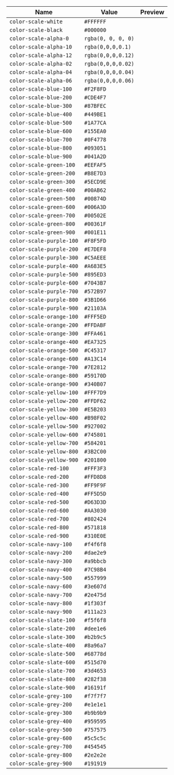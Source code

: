 | Name | Value | Preview |
| ---- | ----- | ------- |
|`color-scale-white`|`#FFFFFF`|<img width="15" height="15" src="https://placehold.co/30x30/FFFFFF/FFFFFF">
|`color-scale-black`|`#000000`|<img width="15" height="15" src="https://placehold.co/30x30/000000/000000">
|`color-scale-alpha-0`|`rgba(0, 0, 0, 0)`|<img width="15" height="15" src="https://placehold.co/30x30/rgba(0, 0, 0, 0)/rgba(0, 0, 0, 0)">|
|`color-scale-alpha-10`|`rgba(0,0,0,0.1)`|<img width="15" height="15" src="https://placehold.co/30x30/rgba(0,0,0,0.1)/rgba(0,0,0,0.1)">|
|`color-scale-alpha-12`|`rgba(0,0,0,0.12)`|<img width="15" height="15" src="https://placehold.co/30x30/rgba(0,0,0,0.12)/rgba(0,0,0,0.12)">|
|`color-scale-alpha-02`|`rgba(0,0,0,0.02)`|<img width="15" height="15" src="https://placehold.co/30x30/rgba(0,0,0,0.02)/rgba(0,0,0,0.02)">|
|`color-scale-alpha-04`|`rgba(0,0,0,0.04)`|<img width="15" height="15" src="https://placehold.co/30x30/rgba(0,0,0,0.04)/rgba(0,0,0,0.04)">|
|`color-scale-alpha-06`|`rgba(0,0,0,0.06)`|<img width="15" height="15" src="https://placehold.co/30x30/rgba(0,0,0,0.06)/rgba(0,0,0,0.06)">|
|`color-scale-blue-100`|`#F2F8FD`|<img width="15" height="15" src="https://placehold.co/30x30/F2F8FD/F2F8FD">|
|`color-scale-blue-200`|`#CDE4F7`|<img width="15" height="15" src="https://placehold.co/30x30/CDE4F7/CDE4F7">|
|`color-scale-blue-300`|`#87BFEC`|<img width="15" height="15" src="https://placehold.co/30x30/87BFEC/87BFEC">|
|`color-scale-blue-400`|`#449BE1`|<img width="15" height="15" src="https://placehold.co/30x30/449BE1/449BE1">|
|`color-scale-blue-500`|`#1A77CA`|<img width="15" height="15" src="https://placehold.co/30x30/1A77CA/1A77CA">|
|`color-scale-blue-600`|`#155EA0`|<img width="15" height="15" src="https://placehold.co/30x30/155EA0/155EA0">|
|`color-scale-blue-700`|`#0F4778`|<img width="15" height="15" src="https://placehold.co/30x30/0F4778/0F4778">|
|`color-scale-blue-800`|`#093051`|<img width="15" height="15" src="https://placehold.co/30x30/093051/093051">|
|`color-scale-blue-900`|`#041A2D`|<img width="15" height="15" src="https://placehold.co/30x30/041A2D/041A2D">|
|`color-scale-green-100`|`#EEFAF5`|<img width="15" height="15" src="https://placehold.co/30x30/EEFAF5/EEFAF5">|
|`color-scale-green-200`|`#B8E7D3`|<img width="15" height="15" src="https://placehold.co/30x30/B8E7D3/B8E7D3">|
|`color-scale-green-300`|`#5ECD9E`|<img width="15" height="15" src="https://placehold.co/30x30/5ECD9E/5ECD9E">|
|`color-scale-green-400`|`#00AB62`|<img width="15" height="15" src="https://placehold.co/30x30/00AB62/00AB62">|
|`color-scale-green-500`|`#00874D`|<img width="15" height="15" src="https://placehold.co/30x30/00874D/00874D">|
|`color-scale-green-600`|`#006A3D`|<img width="15" height="15" src="https://placehold.co/30x30/006A3D/006A3D">|
|`color-scale-green-700`|`#00502E`|<img width="15" height="15" src="https://placehold.co/30x30/00502E/00502E">|
|`color-scale-green-800`|`#00361F`|<img width="15" height="15" src="https://placehold.co/30x30/00361F/00361F">|
|`color-scale-green-900`|`#001E11`|<img width="15" height="15" src="https://placehold.co/30x30/001E11/001E11">|
|`color-scale-purple-100`|`#F8F5FD`|<img width="15" height="15" src="https://placehold.co/30x30/F8F5FD/F8F5FD">|
|`color-scale-purple-200`|`#E7DEF8`|<img width="15" height="15" src="https://placehold.co/30x30/E7DEF8/E7DEF8">|
|`color-scale-purple-300`|`#C5AEEE`|<img width="15" height="15" src="https://placehold.co/30x30/C5AEEE/C5AEEE">|
|`color-scale-purple-400`|`#A683E5`|<img width="15" height="15" src="https://placehold.co/30x30/A683E5/A683E5">|
|`color-scale-purple-500`|`#895ED3`|<img width="15" height="15" src="https://placehold.co/30x30/895ED3/895ED3">|
|`color-scale-purple-600`|`#7043B7`|<img width="15" height="15" src="https://placehold.co/30x30/7043B7/7043B7">|
|`color-scale-purple-700`|`#572B97`|<img width="15" height="15" src="https://placehold.co/30x30/572B97/572B97">|
|`color-scale-purple-800`|`#3B1D66`|<img width="15" height="15" src="https://placehold.co/30x30/3B1D66/3B1D66">|
|`color-scale-purple-900`|`#21103A`|<img width="15" height="15" src="https://placehold.co/30x30/21103A/21103A">|
|`color-scale-orange-100`|`#FFF5ED`|<img width="15" height="15" src="https://placehold.co/30x30/FFF5ED/FFF5ED">|
|`color-scale-orange-200`|`#FFDABF`|<img width="15" height="15" src="https://placehold.co/30x30/FFDABF/FFDABF">|
|`color-scale-orange-300`|`#FFA461`|<img width="15" height="15" src="https://placehold.co/30x30/FFA461/FFA461">|
|`color-scale-orange-400`|`#EA7325`|<img width="15" height="15" src="https://placehold.co/30x30/EA7325/EA7325">|
|`color-scale-orange-500`|`#C45317`|<img width="15" height="15" src="https://placehold.co/30x30/C45317/C45317">|
|`color-scale-orange-600`|`#A13C14`|<img width="15" height="15" src="https://placehold.co/30x30/A13C14/A13C14">|
|`color-scale-orange-700`|`#7E2812`|<img width="15" height="15" src="https://placehold.co/30x30/7E2812/7E2812">|
|`color-scale-orange-800`|`#59170D`|<img width="15" height="15" src="https://placehold.co/30x30/59170D/59170D">|
|`color-scale-orange-900`|`#340B07`|<img width="15" height="15" src="https://placehold.co/30x30/340B07/340B07">|
|`color-scale-yellow-100`|`#FFF7D9`|<img width="15" height="15" src="https://placehold.co/30x30/FFF7D9/FFF7D9">|
|`color-scale-yellow-200`|`#FFDF62`|<img width="15" height="15" src="https://placehold.co/30x30/FFDF62/FFDF62">|
|`color-scale-yellow-300`|`#E5B203`|<img width="15" height="15" src="https://placehold.co/30x30/E5B203/E5B203">|
|`color-scale-yellow-400`|`#B98F02`|<img width="15" height="15" src="https://placehold.co/30x30/B98F02/B98F02">|
|`color-scale-yellow-500`|`#927002`|<img width="15" height="15" src="https://placehold.co/30x30/927002/927002">|
|`color-scale-yellow-600`|`#745801`|<img width="15" height="15" src="https://placehold.co/30x30/745801/745801">|
|`color-scale-yellow-700`|`#584201`|<img width="15" height="15" src="https://placehold.co/30x30/584201/584201">|
|`color-scale-yellow-800`|`#3B2C00`|<img width="15" height="15" src="https://placehold.co/30x30/3B2C00/3B2C00">|
|`color-scale-yellow-900`|`#201800`|<img width="15" height="15" src="https://placehold.co/30x30/201800/201800">|
|`color-scale-red-100`|`#FFF3F3`|<img width="15" height="15" src="https://placehold.co/30x30/FFF3F3/FFF3F3">|
|`color-scale-red-200`|`#FFD8D8`|<img width="15" height="15" src="https://placehold.co/30x30/FFD8D8/FFD8D8">|
|`color-scale-red-300`|`#FF9F9F`|<img width="15" height="15" src="https://placehold.co/30x30/FF9F9F/FF9F9F">|
|`color-scale-red-400`|`#FF5D5D`|<img width="15" height="15" src="https://placehold.co/30x30/FF5D5D/FF5D5D">|
|`color-scale-red-500`|`#D63D3D`|<img width="15" height="15" src="https://placehold.co/30x30/D63D3D/D63D3D">|
|`color-scale-red-600`|`#AA3030`|<img width="15" height="15" src="https://placehold.co/30x30/AA3030/AA3030">|
|`color-scale-red-700`|`#802424`|<img width="15" height="15" src="https://placehold.co/30x30/802424/802424">|
|`color-scale-red-800`|`#571818`|<img width="15" height="15" src="https://placehold.co/30x30/571818/571818">|
|`color-scale-red-900`|`#310E0E`|<img width="15" height="15" src="https://placehold.co/30x30/310E0E/310E0E">|
|`color-scale-navy-100`|`#f4f6f8`|<img width="15" height="15" src="https://placehold.co/30x30/f4f6f8/f4f6f8">|
|`color-scale-navy-200`|`#dae2e9`|<img width="15" height="15" src="https://placehold.co/30x30/dae2e9/dae2e9">|
|`color-scale-navy-300`|`#a9bbcb`|<img width="15" height="15" src="https://placehold.co/30x30/a9bbcb/a9bbcb">|
|`color-scale-navy-400`|`#7C98B4`|<img width="15" height="15" src="https://placehold.co/30x30/7C98B4/7C98B4">|
|`color-scale-navy-500`|`#557999`|<img width="15" height="15" src="https://placehold.co/30x30/557999/557999">|
|`color-scale-navy-600`|`#3e607d`|<img width="15" height="15" src="https://placehold.co/30x30/3e607d/3e607d">|
|`color-scale-navy-700`|`#2e475d`|<img width="15" height="15" src="https://placehold.co/30x30/2e475d/2e475d">|
|`color-scale-navy-800`|`#1f303f`|<img width="15" height="15" src="https://placehold.co/30x30/1f303f/1f303f">|
|`color-scale-navy-900`|`#111a23`|<img width="15" height="15" src="https://placehold.co/30x30/111a23/111a23">|
|`color-scale-slate-100`|`#f5f6f8`|<img width="15" height="15" src="https://placehold.co/30x30/f5f6f8/f5f6f8">|
|`color-scale-slate-200`|`#dee1e6`|<img width="15" height="15" src="https://placehold.co/30x30/dee1e6/dee1e6">|
|`color-scale-slate-300`|`#b2b9c5`|<img width="15" height="15" src="https://placehold.co/30x30/b2b9c5/b2b9c5">|
|`color-scale-slate-400`|`#8a96a7`|<img width="15" height="15" src="https://placehold.co/30x30/8a96a7/8a96a7">|
|`color-scale-slate-500`|`#68778d`|<img width="15" height="15" src="https://placehold.co/30x30/68778d/68778d">|
|`color-scale-slate-600`|`#515d70`|<img width="15" height="15" src="https://placehold.co/30x30/515d70/515d70">|
|`color-scale-slate-700`|`#3d4653`|<img width="15" height="15" src="https://placehold.co/30x30/3d4653/3d4653">|
|`color-scale-slate-800`|`#282f38`|<img width="15" height="15" src="https://placehold.co/30x30/282f38/282f38">|
|`color-scale-slate-900`|`#16191f`|<img width="15" height="15" src="https://placehold.co/30x30/16191f/16191f">|
|`color-scale-grey-100`|`#f7f7f7`|<img width="15" height="15" src="https://placehold.co/30x30/f7f7f7/f7f7f7">|
|`color-scale-grey-200`|`#e1e1e1`|<img width="15" height="15" src="https://placehold.co/30x30/e1e1e1/e1e1e1">|
|`color-scale-grey-300`|`#b9b9b9`|<img width="15" height="15" src="https://placehold.co/30x30/b9b9b9/b9b9b9">|
|`color-scale-grey-400`|`#959595`|<img width="15" height="15" src="https://placehold.co/30x30/959595/959595">|
|`color-scale-grey-500`|`#757575`|<img width="15" height="15" src="https://placehold.co/30x30/757575/757575">|
|`color-scale-grey-600`|`#5c5c5c`|<img width="15" height="15" src="https://placehold.co/30x30/5c5c5c/5c5c5c">|
|`color-scale-grey-700`|`#454545`|<img width="15" height="15" src="https://placehold.co/30x30/454545/454545">|
|`color-scale-grey-800`|`#2e2e2e`|<img width="15" height="15" src="https://placehold.co/30x30/2e2e2e/2e2e2e">|
|`color-scale-grey-900`|`#191919`|<img width="15" height="15" src="https://placehold.co/30x30/191919/191919">|
